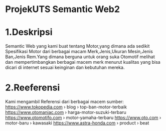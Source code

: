 # ProjekUTS Semantic Web2
# 1.Deskripsi
Semantic Web yang kami buat tentang Motor,yang dimana ada sedikit Spesifikasi Motor dari berbagai macam Merk,Jenis,Ukuran Mesin,Jenis Ban,Jenis Rem.Yang dimana berguna untuk orang suka Otomotif melihat dan mempertimbangkan berbagai macem merk menurut kualitas yang bisa dicari di internet sesuai keinginan dan kebutuhan mereka.
# 2.Reeferensi
Kami mengambil Referensi dari berbagai macem sumber:
https://www.tokopedia.com › blog › top-ban-motor-terbaik
https://www.otomaniac.com › harga-motor-suzuki-terbaru
https://www.otomotifo.com › motor-yamaha-terbaru
https://www.oto.com › motor-baru › kawasaki
https://www.astra-honda.com › product › beat
